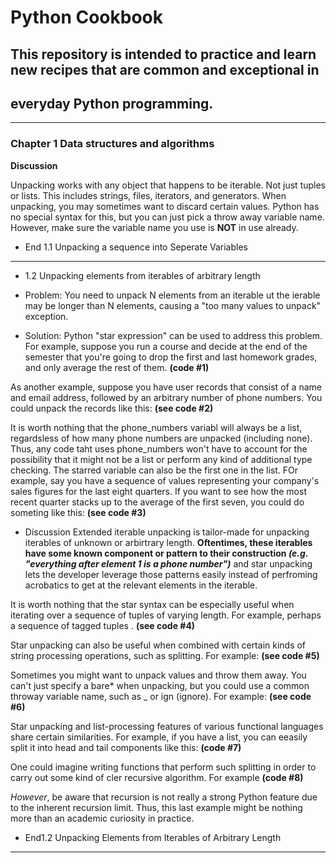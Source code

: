 # Python Cookbook
## This repository is intended to practice and learn new recipes that are common and exceptional in 
## everyday Python programming. 
---
### Chapter 1 Data structures and algorithms

**Discussion**

Unpacking works with any object that happens to be iterable. Not just tuples or lists. This includes strings, files, iterators, and generators. When unpacking, you may sometimes want to discard certain values. Python has no special syntax for this, but you can just pick a throw away variable name. However, make sure the variable name you use is **NOT** in use already. 
* End 1.1 Unpacking a sequence into Seperate Variables
---

* 1.2 Unpacking elements from iterables of arbitrary length

* Problem:
You need to unpack N elements from an iterable ut the ierable may be longer than N elements, causing a "too many values to unpack" exception.

* Solution:
Python "star expression" can be used to address this problem. For example, suppose you run a course and decide at the end of the semester that you're going to drop the first and last homework grades, and only average the rest of them. **(code #1)** 

As another example, suppose you have user records that consist of a name and email address, followed by an arbitrary number of phone numbers. You could unpack the records like this: **(see code #2)**

It is worth nothing that the phone_numbers variabl will always be a list, regardsless of how many phone numbers are unpacked (including none). Thus, any code taht uses phone_numbers won't have to account for the possibility that it might not be a list or perform any kind of additional type checking. The starred variable can also be the first one in the list. FOr example, say you have a sequence of values representing your company's sales figures for the last eight quarters. If you want to see how the most recent quarter stacks up to the average of the first seven, you could do someting like this: **(see code #3)**

* Discussion
Extended iterable unpacking is tailor-made for unpacking iterables of unknown or arbirtrary length. **Oftentimes, these iterables have some known component or pattern to their construction _(e.g. "everything after element 1 is a phone number")_**
and star unpacking lets the developer leverage those patterns easily instead of perfroming acrobatics to get at the relevant elements in the iterable. 

It is worth nothing that the star syntax can be especially useful when iterating over a sequence of tuples of varying length. For example, perhaps a sequence of tagged tuples . **(see code #4)**

Star unpacking can also be useful when combined with certain kinds of string processing operations, such as splitting. For example: 
**(see code #5)**

Sometimes you might want to unpack values and throw them away. You can't just specify a bare* when unpacking, but you could use a common throway variable name, such as _ or ign (ignore). For example: **(see code #6)**

Star unpacking and list-processing features of various functional languages share certain similarities. For example, if you have a list, you can eeasily split it into head and tail components like this: **(code #7)**

One could imagine writing functions that perform such splitting in order to carry out some kind of cler recursive algorithm. For example **(code #8)**

_However_, be aware that recursion is not really a strong Python feature due to the inherent recursion limit. Thus, this last example might be nothing more than an academic curiosity in practice.

* End1.2 Unpacking Elements from Iterables of Arbitrary Length

---
